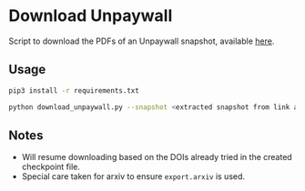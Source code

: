 # Download Unpaywall

Script to download the PDFs of an Unpaywall snapshot, available [here](https://unpaywall.org/products/snapshot).

## Usage

```bash
pip3 install -r requirements.txt

python download_unpaywall.py --snapshot <extracted snapshot from link above> --dl_folder D:\\Data\pdfs
```

## Notes
* Will resume downloading based on the DOIs already tried in the created checkpoint file.
* Special care taken for arxiv to ensure `export.arxiv` is used.